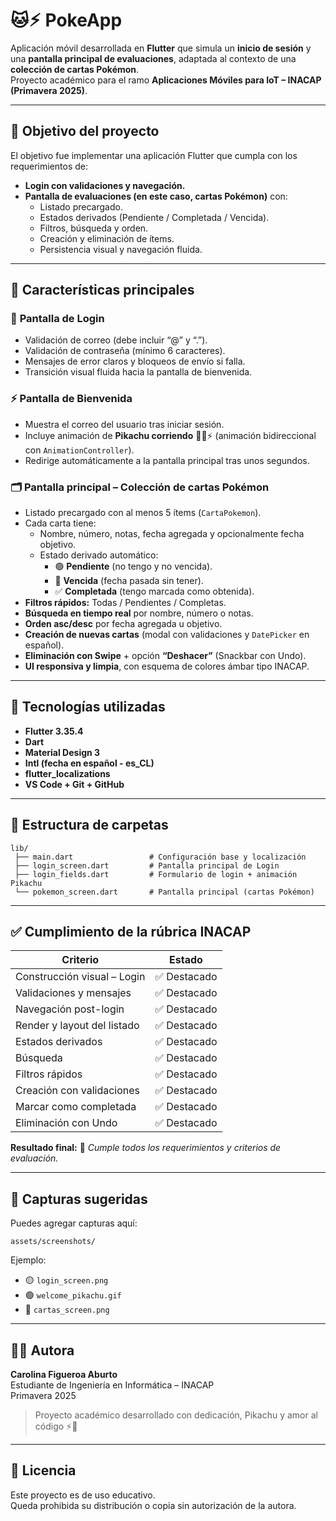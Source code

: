 # 🐱‍⚡️ PokeApp

Aplicación móvil desarrollada en **Flutter** que simula un **inicio de sesión** y una **pantalla principal de evaluaciones**, adaptada al contexto de una **colección de cartas Pokémon**.  
Proyecto académico para el ramo **Aplicaciones Móviles para IoT – INACAP (Primavera 2025)**.

---

## 🎯 Objetivo del proyecto

El objetivo fue implementar una aplicación Flutter que cumpla con los requerimientos de:
- **Login con validaciones y navegación.**
- **Pantalla de evaluaciones (en este caso, cartas Pokémon)** con:
  - Listado precargado.
  - Estados derivados (Pendiente / Completada / Vencida).
  - Filtros, búsqueda y orden.
  - Creación y eliminación de ítems.
  - Persistencia visual y navegación fluida.

---

## 🧩 Características principales

### 🔐 **Pantalla de Login**
- Validación de correo (debe incluir “@” y “.”).  
- Validación de contraseña (mínimo 6 caracteres).  
- Mensajes de error claros y bloqueos de envío si falla.  
- Transición visual fluida hacia la pantalla de bienvenida.  

### ⚡ **Pantalla de Bienvenida**
- Muestra el correo del usuario tras iniciar sesión.  
- Incluye animación de **Pikachu corriendo** 🏃‍♂️⚡ (animación bidireccional con `AnimationController`).  
- Redirige automáticamente a la pantalla principal tras unos segundos.

### 🗂️ **Pantalla principal – Colección de cartas Pokémon**
- Listado precargado con al menos 5 ítems (`CartaPokemon`).
- Cada carta tiene:
  - Nombre, número, notas, fecha agregada y opcionalmente fecha objetivo.
  - Estado derivado automático:  
    - 🟢 **Pendiente** (no tengo y no vencida).  
    - 🔴 **Vencida** (fecha pasada sin tener).  
    - ✅ **Completada** (tengo marcada como obtenida).
- **Filtros rápidos:** Todas / Pendientes / Completas.  
- **Búsqueda en tiempo real** por nombre, número o notas.  
- **Orden asc/desc** por fecha agregada u objetivo.  
- **Creación de nuevas cartas** (modal con validaciones y `DatePicker` en español).  
- **Eliminación con Swipe** + opción **“Deshacer”** (Snackbar con Undo).  
- **UI responsiva y limpia**, con esquema de colores ámbar tipo INACAP.

---

## 🧠 Tecnologías utilizadas

- **Flutter 3.35.4**
- **Dart**
- **Material Design 3**
- **Intl (fecha en español - es_CL)**
- **flutter_localizations**  
- **VS Code + Git + GitHub**

---

## 🧩 Estructura de carpetas

```
lib/
 ├── main.dart                 # Configuración base y localización
 ├── login_screen.dart         # Pantalla principal de Login
 ├── login_fields.dart         # Formulario de login + animación Pikachu
 └── pokemon_screen.dart       # Pantalla principal (cartas Pokémon)
```

---

## ✅ Cumplimiento de la rúbrica INACAP

| Criterio | Estado |
|-----------|---------|
| Construcción visual – Login | ✅ Destacado |
| Validaciones y mensajes | ✅ Destacado |
| Navegación post-login | ✅ Destacado |
| Render y layout del listado | ✅ Destacado |
| Estados derivados | ✅ Destacado |
| Búsqueda | ✅ Destacado |
| Filtros rápidos | ✅ Destacado |
| Creación con validaciones | ✅ Destacado |
| Marcar como completada | ✅ Destacado |
| Eliminación con Undo | ✅ Destacado |

**Resultado final:** 💯 *Cumple todos los requerimientos y criterios de evaluación.*

---

## 📸 Capturas sugeridas

Puedes agregar capturas aquí:
```
assets/screenshots/
```

Ejemplo:
- 🟡 `login_screen.png`
- 🟢 `welcome_pikachu.gif`
- 🔴 `cartas_screen.png`

---

## 👩‍💻 Autora

**Carolina Figueroa Aburto**  
Estudiante de Ingeniería en Informática – INACAP  
Primavera 2025  

> Proyecto académico desarrollado con dedicación, Pikachu y amor al código ⚡🐾

---

## 🧾 Licencia
Este proyecto es de uso educativo.  
Queda prohibida su distribución o copia sin autorización de la autora.
